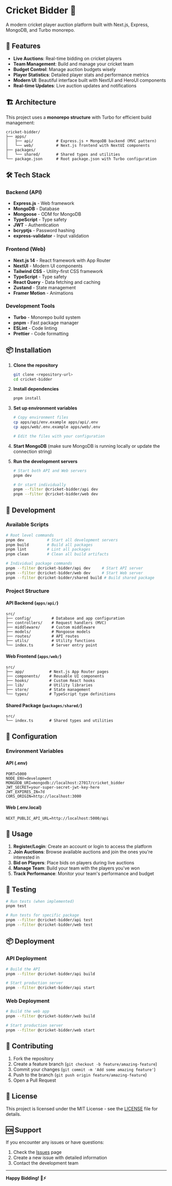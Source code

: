 # Cricket Bidder 🏏

A modern cricket player auction platform built with Next.js, Express, MongoDB, and Turbo monorepo.

## 🚀 Features

- **Live Auctions**: Real-time bidding on cricket players
- **Team Management**: Build and manage your cricket team
- **Budget Control**: Manage auction budgets wisely
- **Player Statistics**: Detailed player stats and performance metrics
- **Modern UI**: Beautiful interface built with NextUI and HeroUI components
- **Real-time Updates**: Live auction updates and notifications

## 🏗️ Architecture

This project uses a **monorepo structure** with Turbo for efficient build management:

```
cricket-bidder/
├── apps/
│   ├── api/          # Express.js + MongoDB backend (MVC pattern)
│   └── web/          # Next.js frontend with NextUI components
├── packages/
│   └── shared/       # Shared types and utilities
└── package.json      # Root package.json with Turbo configuration
```

## 🛠️ Tech Stack

### Backend (API)
- **Express.js** - Web framework
- **MongoDB** - Database
- **Mongoose** - ODM for MongoDB
- **TypeScript** - Type safety
- **JWT** - Authentication
- **bcryptjs** - Password hashing
- **express-validator** - Input validation

### Frontend (Web)
- **Next.js 14** - React framework with App Router
- **NextUI** - Modern UI components
- **Tailwind CSS** - Utility-first CSS framework
- **TypeScript** - Type safety
- **React Query** - Data fetching and caching
- **Zustand** - State management
- **Framer Motion** - Animations

### Development Tools
- **Turbo** - Monorepo build system
- **pnpm** - Fast package manager
- **ESLint** - Code linting
- **Prettier** - Code formatting

## 📦 Installation

1. **Clone the repository**
   ```bash
   git clone <repository-url>
   cd cricket-bidder
   ```

2. **Install dependencies**
   ```bash
   pnpm install
   ```

3. **Set up environment variables**
   ```bash
   # Copy environment files
   cp apps/api/env.example apps/api/.env
   cp apps/web/.env.example apps/web/.env
   
   # Edit the files with your configuration
   ```

4. **Start MongoDB** (make sure MongoDB is running locally or update the connection string)

5. **Run the development servers**
   ```bash
   # Start both API and Web servers
   pnpm dev
   
   # Or start individually
   pnpm --filter @cricket-bidder/api dev
   pnpm --filter @cricket-bidder/web dev
   ```

## 🚀 Development

### Available Scripts

```bash
# Root level commands
pnpm dev          # Start all development servers
pnpm build        # Build all packages
pnpm lint         # Lint all packages
pnpm clean        # Clean all build artifacts

# Individual package commands
pnpm --filter @cricket-bidder/api dev     # Start API server
pnpm --filter @cricket-bidder/web dev     # Start Web server
pnpm --filter @cricket-bidder/shared build # Build shared package
```

### Project Structure

#### API Backend (`apps/api/`)
```
src/
├── config/         # Database and app configuration
├── controllers/    # Request handlers (MVC)
├── middleware/     # Custom middleware
├── models/         # Mongoose models
├── routes/         # API routes
├── utils/          # Utility functions
└── index.ts        # Server entry point
```

#### Web Frontend (`apps/web/`)
```
src/
├── app/           # Next.js App Router pages
├── components/    # Reusable UI components
├── hooks/         # Custom React hooks
├── lib/           # Utility libraries
├── store/         # State management
└── types/         # TypeScript type definitions
```

#### Shared Package (`packages/shared/`)
```
src/
└── index.ts       # Shared types and utilities
```

## 🔧 Configuration

### Environment Variables

#### API (.env)
```env
PORT=5000
NODE_ENV=development
MONGODB_URI=mongodb://localhost:27017/cricket_bidder
JWT_SECRET=your-super-secret-jwt-key-here
JWT_EXPIRES_IN=7d
CORS_ORIGIN=http://localhost:3000
```

#### Web (.env.local)
```env
NEXT_PUBLIC_API_URL=http://localhost:5000/api
```

## 📱 Usage

1. **Register/Login**: Create an account or login to access the platform
2. **Join Auctions**: Browse available auctions and join the ones you're interested in
3. **Bid on Players**: Place bids on players during live auctions
4. **Manage Team**: Build your team with the players you've won
5. **Track Performance**: Monitor your team's performance and budget

## 🧪 Testing

```bash
# Run tests (when implemented)
pnpm test

# Run tests for specific package
pnpm --filter @cricket-bidder/api test
pnpm --filter @cricket-bidder/web test
```

## 📦 Deployment

### API Deployment
```bash
# Build the API
pnpm --filter @cricket-bidder/api build

# Start production server
pnpm --filter @cricket-bidder/api start
```

### Web Deployment
```bash
# Build the web app
pnpm --filter @cricket-bidder/web build

# Start production server
pnpm --filter @cricket-bidder/web start
```

## 🤝 Contributing

1. Fork the repository
2. Create a feature branch (`git checkout -b feature/amazing-feature`)
3. Commit your changes (`git commit -m 'Add some amazing feature'`)
4. Push to the branch (`git push origin feature/amazing-feature`)
5. Open a Pull Request

## 📄 License

This project is licensed under the MIT License - see the [LICENSE](LICENSE) file for details.

## 🆘 Support

If you encounter any issues or have questions:

1. Check the [Issues](https://github.com/your-repo/issues) page
2. Create a new issue with detailed information
3. Contact the development team

---

**Happy Bidding! 🏏⚡** 